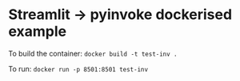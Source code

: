 # Streamlit -> pyinvoke dockerised example

To build the container: `docker build -t test-inv .`

To run: `docker run -p 8501:8501 test-inv`
